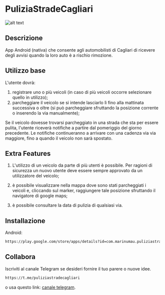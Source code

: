 # PuliziaStradeCagliari

![alt text](https://lh3.googleusercontent.com/lpTzpUy4nMiYuzb054b7Nkmfx2Qb7Y84bqseKJHAQ0o3Ng-LehvWgUx17W1VgNUIpZK3=s360)

## Descrizione

App Android (nativa) che consente agli automobilisti di Cagliari di ricevere degli avvisi quando la loro auto è a rischio rimozione.

## Utilizzo base

L'utente dovrà:

1) registrare uno o più veicoli (in caso di più veicoli occorre selezionare quello in utilizzo);
2) parcheggiare il veicolo se si intende lasciarlo lì fino alla mattinata successiva o oltre (si può parcheggiare sfruttando la posizione corrente o inserendo la via manualmente);

Se il veicolo dovesse trovarsi parcheggiato in una strada che sta per essere pulita, l'utente riceverà notifiche a partire dal pomeriggio del giorno precedente. Le notifiche continueranno a arrivare con una cadenza via via maggiore, fino a quando il veicolo non sarà spostato.

## Extra Features

1) L'utilizzo di un veicolo da parte di più utenti è possibile. Per ragioni di sicurezza un nuovo utente deve essere sempre approvato da un utilizzatore del veicolo;

2) è possibile visualizzare nella mappa dove sono stati parcheggiati i veicoli e, cliccando sul marker, raggiungere tale posizione sfruttando il navigatore di google maps;

3) è possibile consultare la data di pulizia di qualsiasi via.

## Installazione

Android:

```bash
https://play.google.com/store/apps/details?id=com.marinumau.puliziastradecagliari&hl=it

```

## Collabora

Iscriviti al canale Telegram se desideri fornire il tuo parere o nuove idee. 

```bash
https://t.me/puliziastradecagliari

```

o usa questo link: [canale telegram](https://t.me/puliziastradecagliari).
